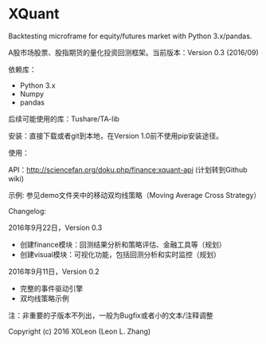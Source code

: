 # XQuant

Backtesting microframe for equity/futures market with Python 3.x/pandas.

A股市场股票、股指期货的量化投资回测框架。当前版本：Version 0.3 (2016/09)

依赖库：

* Python 3.x
* Numpy
* pandas

后续可能使用的库：Tushare/TA-lib

安装：直接下载或者git到本地，在Version 1.0前不使用pip安装途径。

使用：

API：http://sciencefan.org/doku.php/finance:xquant-api (计划转到Github wiki)

示例: 参见demo文件夹中的移动双均线策略（Moving Average Cross Strategy）

Changelog:

2016年9月22日，Version 0.3

* 创建finance模块：回测结果分析和策略评估、金融工具等（规划）
* 创建visual模块：可视化功能，包括回测分析和实时监控（规划）

2016年9月11日，Version 0.2

* 完整的事件驱动引擎
* 双均线策略示例

注：非重要的子版本不列出，一般为Bugfix或者小的文本/注释调整

Copyright (c) 2016 X0Leon (Leon L. Zhang)
